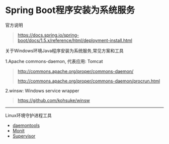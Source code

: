 # Spring Boot程序安装为系统服务
官方说明
> https://docs.spring.io/spring-boot/docs/1.5.x/reference/html/deployment-install.html

关于Windows环境Java程序安装为系统服务,常见方案和工具

1.Apache commons-daemon, 代表应用: Tomcat
> http://commons.apache.org/proper/commons-daemon/
>
> http://commons.apache.org/proper/commons-daemon/procrun.html

2.winsw: Windows service wrapper
> https://github.com/kohsuke/winsw

---

Linux环境守护进程工具
- [daemontools](http://cr.yp.to/daemontools.html)
- [Monit](https://mmonit.com/monit/)
- [Supervisor](http://supervisord.org/)
